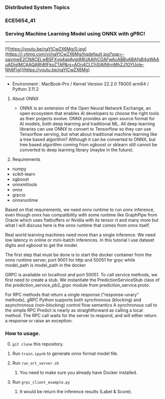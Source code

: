 ### Distributed System Topics
### ECE5654_41

### Serving Machine Learning Model using ONNX with gPRC!
---
[![https://youtu.be/naYlCwZX6Mg/0.jpg](https://i.ytimg.com/vi/naYlCwZX6Mg/hqdefault.jpg?sqp=-oaymwE2CNACELwBSFXyq4qpAygIARUAAIhCGAFwAcABBvABAfgB4gWAAuADigIMCAAQARhBIFkoZTAP&rs=AOn4CLChSIAINtrnMhZJ1GYUole-Nh6Fig)](https://youtu.be/naYlCwZX6Mg)

---
- Environment : MacBook-Pro / Kernel Version 22.2.0 T6000 arm64 / Python 3.11.2

1. About ONNX
   - ONNX is an extension of the Open Neural Network Exchange, an open ecosystem that enables AI developers to choose the right tools as their projects evolve. ONNX provides an open source format for AI models, both deep learning and traditional ML. All deep learning libraries can use ONNX to convert to Tensorflow so they can use Tensorflow serving, but what about traditional machine learning like a tree based algorithm? Although it can be converted to ONNX, but tree based algorithm coming from xgboost or sklearn still cannot be converted to deep learning library (maybe in the future).

2. Requirements
  - numpy
  - scikit-learn
  - xgboost
  - onnxmltools
  - onnx
  - grpcio
  - onnxruntime

Based on that requirements, we need onnx runtime to run onnx inference, even though onnx has compatibility with some runtime like GraphPipe from Oracle which uses flatbuffers or Nvidia with its tensor rt and many more but what I will discuss here is the onnx runtime that comes from onnx itself.

Real world learning machines need more than a single inference. We need low latency in online or mini-batch inferences. In this tutorial I use dataset digits and xgboost to get the model.

The first step that must be done is to start the docker container from the onnx runtime server, port 9001 for http and 50051 for grpc while model_path is model_path in the docker

GRPC is available on localhost and port 50051. To call service methods, we first need to create a stub. We instantiate the PredictionServiceStub class of the prediction_service_pb2_grpc module from prediction_service.proto.

For RPC methods that return a single response (“response-unary” methods), gRPC Python supports both synchronous (blocking) and asynchronous (non-blocking) control flow semantics A synchronous call to the simple RPC Predict is nearly as straightforward as calling a local method. The RPC call waits for the server to respond, and will either return a response or raise an exception:

### How to usage.

0. `git clone` this repository.

1. Run `train.ipynb` to generate onnx format model file.

2. Run `run_ort_server.sh`
   1. You need to make sure you already have Docker installed.

3. Run `grpc_client_example.py` 
   1. It would be return the inference results (Label & Score).
